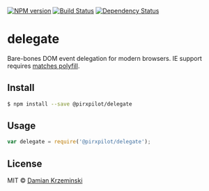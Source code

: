 [![NPM version][npm-image]][npm-url]
[![Build Status][travis-image]][travis-url]
[![Dependency Status][gemnasium-image]][gemnasium-url]

# delegate

Bare-bones DOM event delegation for modern browsers. IE support requires [matches polyfill].

## Install

```sh
$ npm install --save @pirxpilot/delegate
```

## Usage

```js
var delegate = require('@pirxpilot/delegate');

```

## License

MIT © [Damian Krzeminski](https://pirxpilot.me)

[npm-image]: https://img.shields.io/npm/v/@pirxpilot/delegate.svg
[npm-url]: https://npmjs.org/package/@pirxpilot/delegate

[travis-url]: https://travis-ci.org/pirxpilot/delegate
[travis-image]: https://img.shields.io/travis/pirxpilot/delegate.svg

[gemnasium-image]: https://img.shields.io/gemnasium/pirxpilot/delegate.svg
[gemnasium-url]: https://gemnasium.com/pirxpilot/delegate

[matches polyfill]: https://github.com/Financial-Times/polyfill-service/tree/master/polyfills/Element/prototype/matches
